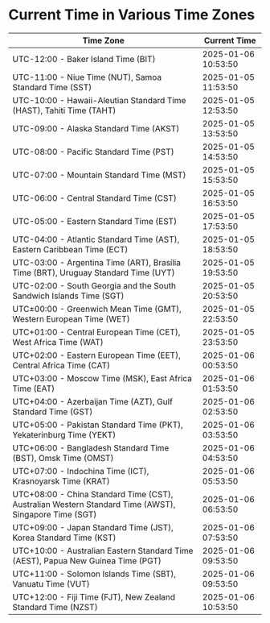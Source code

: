 # Current Time in Various Time Zones

| Time Zone | Current Time |
|-----------|--------------|
| UTC-12:00 - Baker Island Time (BIT) | 2025-01-06 10:53:50 |
| UTC-11:00 - Niue Time (NUT), Samoa Standard Time (SST) | 2025-01-05 11:53:50 |
| UTC-10:00 - Hawaii-Aleutian Standard Time (HAST), Tahiti Time (TAHT) | 2025-01-05 12:53:50 |
| UTC-09:00 - Alaska Standard Time (AKST) | 2025-01-05 13:53:50 |
| UTC-08:00 - Pacific Standard Time (PST) | 2025-01-05 14:53:50 |
| UTC-07:00 - Mountain Standard Time (MST) | 2025-01-05 15:53:50 |
| UTC-06:00 - Central Standard Time (CST) | 2025-01-05 16:53:50 |
| UTC-05:00 - Eastern Standard Time (EST) | 2025-01-05 17:53:50 |
| UTC-04:00 - Atlantic Standard Time (AST), Eastern Caribbean Time (ECT) | 2025-01-05 18:53:50 |
| UTC-03:00 - Argentina Time (ART), Brasília Time (BRT), Uruguay Standard Time (UYT) | 2025-01-05 19:53:50 |
| UTC-02:00 - South Georgia and the South Sandwich Islands Time (SGT) | 2025-01-05 20:53:50 |
| UTC±00:00 - Greenwich Mean Time (GMT), Western European Time (WET) | 2025-01-05 22:53:50 |
| UTC+01:00 - Central European Time (CET), West Africa Time (WAT) | 2025-01-05 23:53:50 |
| UTC+02:00 - Eastern European Time (EET), Central Africa Time (CAT) | 2025-01-06 00:53:50 |
| UTC+03:00 - Moscow Time (MSK), East Africa Time (EAT) | 2025-01-06 01:53:50 |
| UTC+04:00 - Azerbaijan Time (AZT), Gulf Standard Time (GST) | 2025-01-06 02:53:50 |
| UTC+05:00 - Pakistan Standard Time (PKT), Yekaterinburg Time (YEKT) | 2025-01-06 03:53:50 |
| UTC+06:00 - Bangladesh Standard Time (BST), Omsk Time (OMST) | 2025-01-06 04:53:50 |
| UTC+07:00 - Indochina Time (ICT), Krasnoyarsk Time (KRAT) | 2025-01-06 05:53:50 |
| UTC+08:00 - China Standard Time (CST), Australian Western Standard Time (AWST), Singapore Time (SGT) | 2025-01-06 06:53:50 |
| UTC+09:00 - Japan Standard Time (JST), Korea Standard Time (KST) | 2025-01-06 07:53:50 |
| UTC+10:00 - Australian Eastern Standard Time (AEST), Papua New Guinea Time (PGT) | 2025-01-06 09:53:50 |
| UTC+11:00 - Solomon Islands Time (SBT), Vanuatu Time (VUT) | 2025-01-06 09:53:50 |
| UTC+12:00 - Fiji Time (FJT), New Zealand Standard Time (NZST) | 2025-01-06 10:53:50 |
